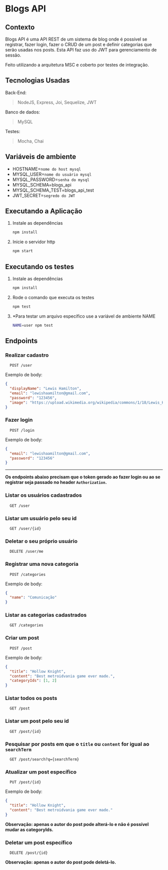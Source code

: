 # Blogs API

## Contexto

Blogs API é uma API REST de um sistema de blog onde é possível se registrar, fazer login, fazer o CRUD de um post e definir categorias que serão usadas nos posts. Esta API faz uso do JWT para gerenciamento de sessão.

Feito utilizando a arquitetura MSC e coberto por testes de integração.

## Tecnologias Usadas

Back-End:

> NodeJS, Express, Joi, Sequelize, JWT

Banco de dados:

> MySQL

Testes:

> Mocha, Chai

## Variáveis de ambiente

- HOSTNAME=`nome do host mysql`
- MYSQL_USER=`nome do usuário mysql`
- MYSQL_PASSWORD=`senha do mysql`
- MYSQL_SCHEMA=blogs_api
- MYSQL_SCHEMA_TEST=blogs_api_test
- JWT_SECRET=`segredo do JWT`

## Executando a Aplicação

1. Instale as dependências

   ```bash
   npm install
   ```

2. Inicie o servidor http

   ```bash
   npm start
   ```

## Executando os testes

1. Instale as dependências

   ```bash
   npm install
   ```

2. Rode o comando que executa os testes

   ```bash
   npm test
   ```

3. \*Para testar um arquivo específico use a variável de ambiente NAME

   ```bash
   NAME=user npm test
   ```

## Endpoints

### Realizar cadastro

```curl
  POST /user
```

Exemplo de body:

```json
{
  "displayName": "Lewis Hamilton",
  "email": "lewishaamilton@gmail.com",
  "password": "123456",
  "image": "https://upload.wikimedia.org/wikipedia/commons/1/18/Lewis_Hamilton_2016_Malaysia_2.jpg"
}
```

### Fazer login

```curl
  POST /login
```

Exemplo de body:

```json
{
  "email": "lewishaamilton@gmail.com",
  "password": "123456"
}
```

---

**Os endpoints abaixo precisam que o token gerado ao fazer login ou ao se registrar seja passado no header `Authorization`.**

### Listar os usuários cadastrados

```curl
  GET /user
```

### Listar um usuário pelo seu id

```curl
  GET /user/{id}
```

### Deletar o seu próprio usuário

```curl
  DELETE /user/me
```

### Registrar uma nova categoria

```curl
  POST /categories
```

Exemplo de body:

```json
{
  "name": "Comunicação"
}
```

### Listar as categorias cadastrados

```curl
  GET /categories
```

### Criar um post

```curl
  POST /post
```

Exemplo de body:

```json
{
  "title": "Hollow Knight",
  "content": "Best metroidvania game ever made.",
  "categoryIds": [1, 2]
}
```

### Listar todos os posts

```curl
  GET /post
```

### Listar um post pelo seu id

```curl
  GET /post/{id}
```

### Pesquisar por posts em que o `title` ou `content` for igual ao `searchTerm`

```curl
  GET /post/search?q={searchTerm}
```

### Atualizar um post específico

```curl
  PUT /post/{id}
```

Exemplo de body:

```json
{
  "title": "Hollow Knight",
  "content": "Best metroidvania game ever made."
}
```

**Observação: apenas o autor do post pode alterá-lo e não é possível mudar as categoryIds.**

### Deletar um post específico

```curl
  DELETE /post/{id}
```

**Observação: apenas o autor do post pode deletá-lo.**
